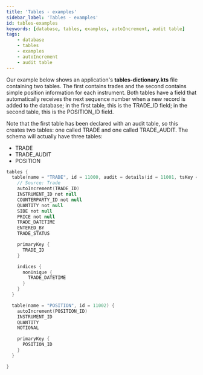 ```yaml
---
title: 'Tables - examples'
sidebar_label: 'Tables - examples'
id: tables-examples
keywords: [database, tables, examples, autoIncrement, audit table]
tags:
    - database
    - tables
    - examples
    - autoIncrement
    - audit table
---
```




Our example below shows an application's **tables-dictionary.kts** file containing two tables. The first contains trades and the second contains simple position information for each instrument. Both tables have a field that automatically receives the next sequence number when a new record is added to the database; in the first table, this is the TRADE_ID field; in the second table, this is the POSITION_ID field.

Note that the first table has been declared with an audit table, so this creates two tables: one called TRADE and one called TRADE_AUDIT. The schema will actually have three tables:

- TRADE
- TRADE_AUDIT
- POSITION


```kotlin
tables {
  table(name = "TRADE", id = 11000, audit = details(id = 11001, tsKey = true)) {
    // Source: Trade
    autoIncrement(TRADE_ID)
    INSTRUMENT_ID not null
    COUNTERPARTY_ID not null
    QUANTITY not null
    SIDE not null
    PRICE not null
    TRADE_DATETIME
    ENTERED_BY
    TRADE_STATUS

    primaryKey {
      TRADE_ID
    }

    indices {
      nonUnique {
        TRADE_DATETIME
      }
    }
  }

  table(name = "POSITION", id = 11002) {
    autoIncrement(POSITION_ID)
    INSTRUMENT_ID
    QUANTITY
    NOTIONAL

    primaryKey {
      POSITION_ID
    }
  }

}
```
